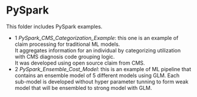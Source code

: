 # PySpark

This folder includes PySpark examples.<br />
- 1 *PySpark_CMS_Categorization_Example*: this one is an example of claim processing for traditional ML models. <br />
  It aggregates information for an individual by categorizing utilization with CMS diagnosis code grouping logic.  <br />
  It was developed using open source claim from CMS. <br />
- 2 *PySpark_Ensemble_Cost_Model*: this is an example of ML pipeline that contains an ensemble model of 5 different models using GLM. Each sub-model is developed without hyper parameter tunning to form weak model that will be ensembled to strong model with GLM.
